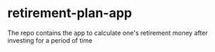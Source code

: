 # retirement-plan-app
The repo contains the app to calculate one's retirement money after investing for a period of time
